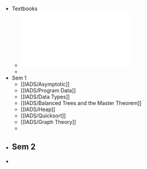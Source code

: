 - Textbooks
	- ![CLRS.pdf](../assets/CLRS_1667302664150_0.pdf)
	-
- Sem 1
	- [[IADS/Asymptotic]]
	- [[IADS/Program Data]]
	- [[IADS/Data Types]]
	- [[IADS/Balanced Trees and the Master Theorem]]
	- [[IADS/Heap]]
	- [[IADS/Quicksort]]
	- [[IADS/Graph Theory]]
	-
- Sem 2
	-
-